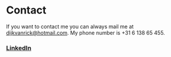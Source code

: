 # Contact

If you want to contact me you can always mail me at dijkvanrick@hotmail.com. 
My phone number is +31 6 138 65 455. 

### [LinkedIn](https://www.linkedin.com/in/rick-van-dijk-a41184110/)
